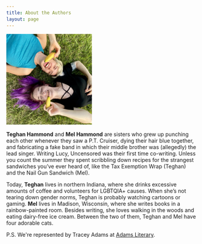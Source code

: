 ```yaml
---
title: About the Authors
layout: page
---
```


<img src="/images/site/mel_teeg_home.jpeg" alt="Teghan and Mel laugh in the grass while talking on banana phones" class="image-right" style="max-width: 45%; height: auto;">


**Teghan Hammond** and **Mel Hammond** are sisters who grew up punching each other whenever they saw a P.T. Cruiser, dying their hair blue together, and fabricating a fake band in which their middle brother was (allegedly) the lead singer. Writing Lucy, Uncensored was their first time co-writing. Unless you count the summer they spent scribbling down recipes for the strangest sandwiches you’ve ever heard of, like the Tax Exemption Wrap (Teghan) and the Nail Gun Sandwich (Mel).

Today, **Teghan** lives in northern Indiana, where she drinks excessive amounts of coffee and volunteers for LGBTQIA+ causes. When she’s not tearing down gender norms, Teghan is probably watching cartoons or gaming. **Mel** lives in Madison, Wisconsin, where she writes books in a rainbow-painted room. Besides writing, she loves walking in the woods and eating dairy-free ice cream. Between the two of them, Teghan and Mel have four adorable cats. 


P.S. We're represented by Tracey Adams at [Adams Literary](http://www.adamsliterary.com/).